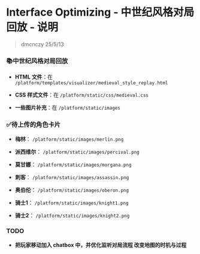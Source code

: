 # Interface Optimizing - 中世纪风格对局回放 - 说明

> dmcnczy 25/5/13

### 📚中世纪风格对局回放

- **HTML 文件**：在 `/platform/templates/visualizer/medieval_style_replay.html`

- **CSS 样式文件**：在 `/platform/static/css/medieval.css`

- **一些图片补充**：在 `/platform/static/images`

### ✅待上传的角色卡片

- **梅林**： `/platform/static/images/merlin.png`

- **派西维尔**： `/platform/static/images/percival.png`

- **莫甘娜**： `/platform/static/images/morgana.png`

- **刺客**： `/platform/static/images/assassin.png`

- **奥伯伦**： `/platform/static/images/oberon.png`

- **骑士1**： `/platform/static/images/knight1.png`

- **骑士2**： `/platform/static/images/knight2.png`

### TODO

- **把玩家移动加入 chatbox 中，并优化监听对局流程 改变地图的时机与过程**
